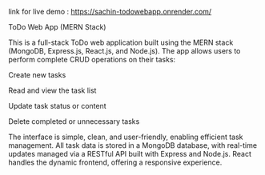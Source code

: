 link for live demo : https://sachin-todowebapp.onrender.com/

ToDo Web App (MERN Stack)

This is a full-stack ToDo web application built using the MERN stack (MongoDB, Express.js, React.js, and Node.js). The app allows users to perform complete CRUD operations on their tasks:

Create new tasks

Read and view the task list

Update task status or content

Delete completed or unnecessary tasks

The interface is simple, clean, and user-friendly, enabling efficient task management. All task data is stored in a MongoDB database, with real-time updates managed via a RESTful API built with Express and Node.js. React handles the dynamic frontend, offering a responsive experience.
